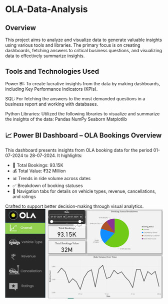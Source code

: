 # OLA-Data-Analysis
## Overview
This project aims to analyze and visualize data to generate valuable insights using various tools and libraries. The primary focus is on creating dashboards, fetching answers to critical business questions, and visualizing data to effectively summarize insights.

## Tools and Technologies Used
 Power BI: To create lucrative insights from the data by making dashboards, including Key Performance Indicators (KPIs).

 SQL: For fetching the answers to the most demanded questions in a business report and working with databases.

 Python Libraries: Utilized the following libraries to visualize and summarize the insights of the data:
Pandas
NumPy
Seaborn
Matplotlib

## 📈 Power BI Dashboard – OLA Bookings Overview

This dashboard presents insights from OLA booking data for the period 01-07-2024 to 28-07-2024. It highlights:

- 🚕 Total Bookings: 93.15K
- 💰 Total Value: ₹32 Million
- 📊 Trends in ride volume across dates
- ✅ Breakdown of booking statuses
- 🧭 Navigation tabs for details on vehicle types, revenue, cancellations, and ratings

Crafted to support better decision-making through visual analytics.
![OLA Bookings Dashboard](https://github.com/iamrohandey/OLA-Data-Anaalysis/blob/8a5b772df09d0162ae7c462a59c89724899e54c6/Ola%20Dashboard.png)
